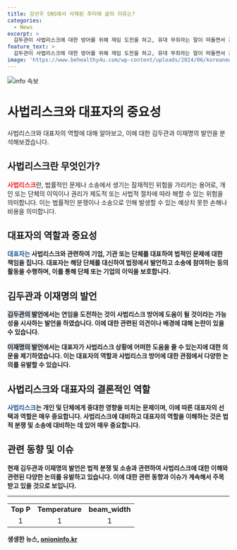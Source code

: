 ```yaml
---
title: 강선우 SNS에서 삭제된 추미애 글의 이유는?
categories:
  - News
excerpt: >
  김두관이 사법리스크에 대한 방어를 위해 재임 도전을 하고, 유대 무죄라는 말이 떠돌면서 관심이 쏠리고 있다. 이재명은 사법리스크 관련 질문에 대해 대표가 어떤 도움을 줄 수 있는지에 대해 의문을 제기하고 있다.
feature_text: >
  김두관이 사법리스크에 대한 방어를 위해 재임 도전을 하고, 유대 무죄라는 말이 떠돌면서 관심이 쏠리고 있다. 이재명은 사법리스크 관련 질문에 대해 대표가 어떤 도움을 줄 수 있는지에 대해 의문을 제기하고 있다.
image: 'https://www.behealthy4u.com/wp-content/uploads/2024/06/koreanews.jpg'
---
```


<p><img src="https://www.behealthy4u.com/wp-content/uploads/2024/06/koreanews.jpg" alt="info 속보" /></p>

<h1>사법리스크와 대표자의 중요성</h1>

<p data-ke-size="size16">사법리스크와 대표자의 역할에 대해 알아보고, 이에 대한 김두관과 이재명의 발언을 분석해보겠습니다.</p>

<h2>사법리스크란 무엇인가?</h2>

<p><b><span style="color: #ee2323;">사법리스크</span></b>란, 법률적인 문제나 소송에서 생기는 잠재적인 위험을 가리키는 용어로, 개인 또는 단체의 이익이나 권리가 제도적 또는 사법적 절차에 따라 해할 수 있는 위험을 의미합니다. 이는 법률적인 분쟁이나 소송으로 인해 발생할 수 있는 예상치 못한 손해나 비용을 의미합니다.</p>

<h2>대표자의 역할과 중요성</h2>

<p><b><span style="color: #1a5490;">대표자는</span><b> 사법리스크와 관련하여 기업, 기관 또는 단체를 대표하여 법적인 문제에 대한 책임을 집니다. 대표자는 해당 단체를 대신하여 법정에서 발언하고 소송에 참여하는 등의 활동을 수행하며, 이를 통해 단체 또는 기업의 이익을 보호합니다.</p>

<h2>김두관과 이재명의 발언</h2>

<p><b><span style="background-color: #21538527;">김두관의 발언</span></b>에서는 연임을 도전하는 것이 사법리스크 방어에 도움이 될 것이라는 가능성을 시사하는 발언을 하였습니다. 이에 대한 관련된 의견이나 배경에 대해 논란이 있을 수 있습니다.</p>

<p><b><span style="background-color: #21538527;">이재명의 발언</span></b>에서는 대표자가 사법리스크 상황에 어떠한 도움을 줄 수 있는지에 대한 의문을 제기하였습니다. 이는 대표자의 역할과 사법리스크 방어에 대한 관점에서 다양한 논의를 유발할 수 있습니다.</p>

<h2>사법리스크와 대표자의 결론적인 역할</h2>

<p><b><span style="color: #1a5490;">사법리스크</span><b>는 개인 및 단체에게 중대한 영향을 미치는 문제이며, 이에 따른 대표자의 선택과 역할은 매우 중요합니다. 사법리스크에 대비하고 대표자의 역할을 이해하는 것은 법적 분쟁 및 소송에 대비하는 데 있어 매우 중요합니다.</p>

<h2>관련 동향 및 이슈</h2>

<p>현재 김두관과 이재명의 발언은 법적 분쟁 및 소송과 관련하여 사법리스크에 대한 이해와 관련된 다양한 논의를 유발하고 있습니다. 이에 대한 관련 동향과 이슈가 계속해서 주목받고 있을 것으로 보입니다.</p>

<hr>

<table>
  <tr>
    <td style="text-align: center; height: 17px;"><b>Top P</b></td>
    <td style="text-align: center; height: 17px;"><b>Temperature</b></td>
    <td style="text-align: center; height: 17px;"><b>beam_width</b></td>
  </tr>
  <tr>
    <td style="text-align: center;">1</td>
    <td style="text-align: center;">1</td>
    <td style="text-align: center;">1</td>
  </tr>
</table>
생생한 뉴스, <a href="https://onioninfo.kr" rel="dofollow">onioninfo.kr</a>


